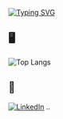  [![Typing SVG](https://readme-typing-svg.herokuapp.com/?color=0AB9CAFF&size=48&center=true&vCenter=true&width=1000&lines=Olá,+meu+nome+é+Filipe+Santana+;estudante+de+sistema+de+informação)]()


## 🖥️

![Top Langs](https://github-readme-stats-git-masterrstaa-rickstaa.vercel.app/api/top-langs/?username=filipe280&layout=compact&bg_color=000&border_color=30A3DC&title_color=E94D5F&text_color=FFF)

## 💬 

[![LinkedIn](https://img.shields.io/badge/LinkedIn-0AB9CA?style=for-the-badge&logo=linkedin&logoColor=white)](https://www.linkedin.com/in/filipe-santana-78654421a//) 
..





